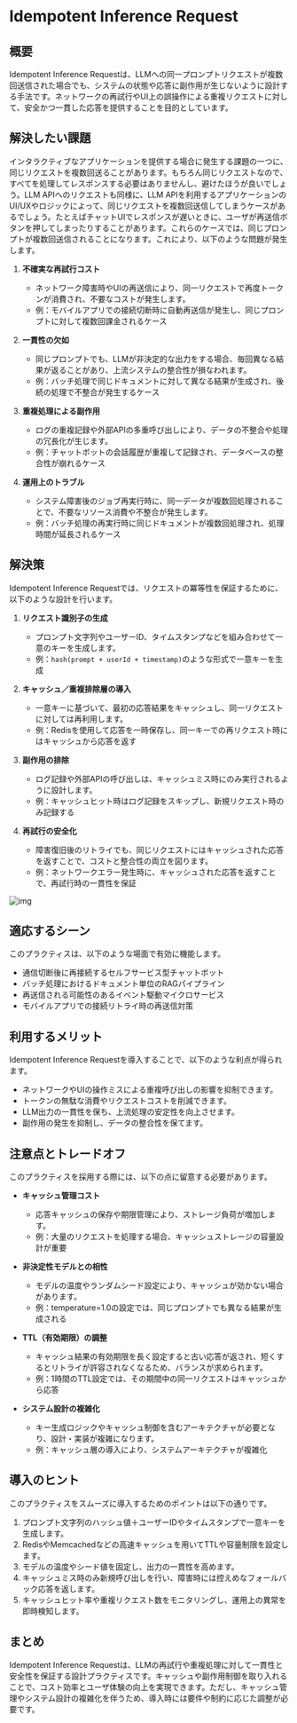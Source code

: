 # Idempotent Inference Request

## 概要

Idempotent Inference Requestは、LLMへの同一プロンプトリクエストが複数回送信された場合でも、システムの状態や応答に副作用が生じないように設計する手法です。ネットワークの再試行やUI上の誤操作による重複リクエストに対して、安全かつ一貫した応答を提供することを目的としています。

## 解決したい課題

インタラクティブなアプリケーションを提供する場合に発生する課題の一つに、同じリクエストを複数回送ることがあります。もちろん同じリクエストなので、すべてを処理してレスポンスする必要はありませんし、避けたほうが良いでしょう。LLM APIへのリクエストも同様に、LLM APIを利用するアプリケーションのUI/UXやロジックによって、同じリクエストを複数回送信してしまうケースがあるでしょう。たとえばチャットUIでレスポンスが遅いときに、ユーザが再送信ボタンを押してしまったりすることがあります。これらのケースでは、同じプロンプトが複数回送信されることになります。これにより、以下のような問題が発生します。

1. **不確実な再試行コスト**
   - ネットワーク障害時やUIの再送信により、同一リクエストで再度トークンが消費され、不要なコストが発生します。
   - 例：モバイルアプリでの接続切断時に自動再送信が発生し、同じプロンプトに対して複数回課金されるケース

2. **一貫性の欠如**
   - 同じプロンプトでも、LLMが非決定的な出力をする場合、毎回異なる結果が返ることがあり、上流システムの整合性が損なわれます。
   - 例：バッチ処理で同じドキュメントに対して異なる結果が生成され、後続の処理で不整合が発生するケース

3. **重複処理による副作用**
   - ログの重複記録や外部APIの多重呼び出しにより、データの不整合や処理の冗長化が生じます。
   - 例：チャットボットの会話履歴が重複して記録され、データベースの整合性が崩れるケース

4. **運用上のトラブル**
   - システム障害後のジョブ再実行時に、同一データが複数回処理されることで、不要なリソース消費や不整合が発生します。
   - 例：バッチ処理の再実行時に同じドキュメントが複数回処理され、処理時間が延長されるケース

## 解決策

Idempotent Inference Requestでは、リクエストの冪等性を保証するために、以下のような設計を行います。

1. **リクエスト識別子の生成**
   - プロンプト文字列やユーザーID、タイムスタンプなどを組み合わせて一意のキーを生成します。
   - 例：`hash(prompt + userId + timestamp)`のような形式で一意キーを生成

2. **キャッシュ／重複排除層の導入**
   - 一意キーに基づいて、最初の応答結果をキャッシュし、同一リクエストに対しては再利用します。
   - 例：Redisを使用して応答を一時保存し、同一キーでの再リクエスト時にはキャッシュから応答を返す

3. **副作用の排除**
   - ログ記録や外部APIの呼び出しは、キャッシュミス時にのみ実行されるように設計します。
   - 例：キャッシュヒット時はログ記録をスキップし、新規リクエスト時のみ記録する

4. **再試行の安全化**
   - 障害復旧後のリトライでも、同じリクエストにはキャッシュされた応答を返すことで、コストと整合性の両立を図ります。
   - 例：ネットワークエラー発生時に、キャッシュされた応答を返すことで、再試行時の一貫性を保証

![img](uml/images/idempotent_inference_request_pattern.png)

## 適応するシーン

このプラクティスは、以下のような場面で有効に機能します。

- 通信切断後に再接続するセルフサービス型チャットボット
- バッチ処理におけるドキュメント単位のRAGパイプライン
- 再送信される可能性のあるイベント駆動マイクロサービス
- モバイルアプリでの接続リトライ時の再送信対策

## 利用するメリット

Idempotent Inference Requestを導入することで、以下のような利点が得られます。

- ネットワークやUIの操作ミスによる重複呼び出しの影響を抑制できます。
- トークンの無駄な消費やリクエストコストを削減できます。
- LLM出力の一貫性を保ち、上流処理の安定性を向上させます。
- 副作用の発生を抑制し、データの整合性を保てます。

## 注意点とトレードオフ

このプラクティスを採用する際には、以下の点に留意する必要があります。

- **キャッシュ管理コスト**
  - 応答キャッシュの保存や期限管理により、ストレージ負荷が増加します。
  - 例：大量のリクエストを処理する場合、キャッシュストレージの容量設計が重要

- **非決定性モデルとの相性**
  - モデルの温度やランダムシード設定により、キャッシュが効かない場合があります。
  - 例：temperature=1.0の設定では、同じプロンプトでも異なる結果が生成される

- **TTL（有効期限）の調整**
  - キャッシュ結果の有効期限を長く設定すると古い応答が返され、短くするとリトライが許容されなくなるため、バランスが求められます。
  - 例：1時間のTTL設定では、その期間中の同一リクエストはキャッシュから応答

- **システム設計の複雑化**
  - キー生成ロジックやキャッシュ制御を含むアーキテクチャが必要となり、設計・実装が複雑になります。
  - 例：キャッシュ層の導入により、システムアーキテクチャが複雑化

## 導入のヒント

このプラクティスをスムーズに導入するためのポイントは以下の通りです。

1. プロンプト文字列のハッシュ値＋ユーザーIDやタイムスタンプで一意キーを生成します。
2. RedisやMemcachedなどの高速キャッシュを用いてTTLや容量制限を設定します。
3. モデルの温度やシード値を固定し、出力の一貫性を高めます。
4. キャッシュミス時のみ新規呼び出しを行い、障害時には控えめなフォールバック応答を返します。
5. キャッシュヒット率や重複リクエスト数をモニタリングし、運用上の異常を即時検知します。

## まとめ

Idempotent Inference Requestは、LLMの再試行や重複処理に対して一貫性と安全性を保証する設計プラクティスです。キャッシュや副作用制御を取り入れることで、コスト効率とユーザ体験の向上を実現できます。ただし、キャッシュ管理やシステム設計の複雑化を伴うため、導入時には要件や制約に応じた調整が必要です。
